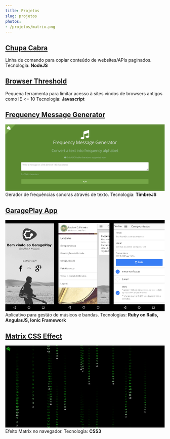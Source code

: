 ```yaml
---
title: Projetos
slug: projetos
photos:
- /projetos/matrix.png
---
```


## [Chupa Cabra](https://github.com/raphaklaus/chupa-cabra) <br/>
Linha de comando para copiar conteúdo de websites/APIs paginados.
Tecnologia: **NodeJS**

## [Browser Threshold](https://github.com/raphaklaus/browser-threshold) <br/>
Pequena ferramenta para limitar acesso à sites vindos de browsers antigos como IE <= 10
Tecnologia: **Javascript**

## [Frequency Message Generator](http://raphaklaus.github.io/frequency-message-generator/) <br/>
![](frequencygenerator.png)
Gerador de frequências sonoras através de texto.
Tecnologia: **TimbreJS**

## [GaragePlay App](http://garageplay.net) <br/>
![](garageplayapp.png)
Aplicativo para gestão de músicos e bandas.
Tecnologias: **Ruby on Rails, AngularJS, Ionic Framework**

## [Matrix CSS Effect](http://raphaklaus.github.io/matrix-fx/) <br/>
![](matrix.png)
Efeito Matrix no navegador.
Tecnologia: **CSS3**


